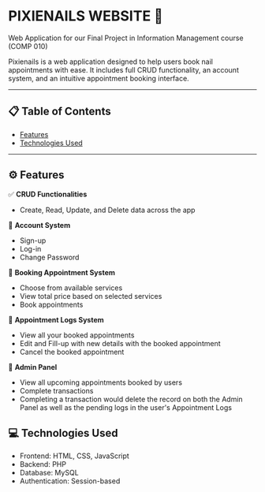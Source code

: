 # PIXIENAILS WEBSITE 🎨
Web Application for our Final Project in Information Management course (COMP 010)

Pixienails is a web application designed to help users book nail appointments with ease. It includes full CRUD functionality, an account system, and an intuitive appointment booking interface.

---

## 📋 Table of Contents

- [Features](#features)
- [Technologies Used](#technologies-used)

---

## ⚙️ Features

✅ **CRUD Functionalities**
- Create, Read, Update, and Delete data across the app

🔐 **Account System**
- Sign-up
- Log-in
- Change Password



📅 **Booking Appointment System**
- Choose from available services
- View total price based on selected services
- Book appointments

📅 **Appointment Logs System**
- View all your booked appointments 
- Edit and Fill-up with new details with the booked appointment
- Cancel the booked appointment 

📅 **Admin Panel**
- View all upcoming appointments booked by users
- Complete transactions 
- Completing a transaction would delete the record on both the Admin Panel as well as the pending logs in the user's Appointment Logs


## 💻 Technologies Used

- Frontend: HTML, CSS, JavaScript
- Backend: PHP
- Database: MySQL
- Authentication: Session-based
